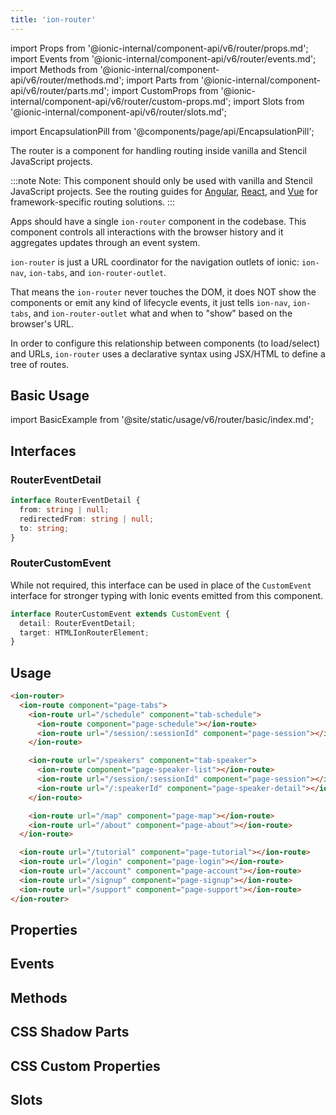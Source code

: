 ```yaml
---
title: 'ion-router'
---
```


import Props from '@ionic-internal/component-api/v6/router/props.md';
import Events from '@ionic-internal/component-api/v6/router/events.md';
import Methods from '@ionic-internal/component-api/v6/router/methods.md';
import Parts from '@ionic-internal/component-api/v6/router/parts.md';
import CustomProps from '@ionic-internal/component-api/v6/router/custom-props.md';
import Slots from '@ionic-internal/component-api/v6/router/slots.md';

<head>
  <title>ion-router: Router Component to Coordinate URL Navigation</title>
  <meta
    name="description"
    content="ion-router is a URL coordinator for navigation outlets of ionic: ion-nav and ion-tabs. Router components handle routing inside vanilla and Stencil JavaScript."
  />
</head>

import EncapsulationPill from '@components/page/api/EncapsulationPill';

The router is a component for handling routing inside vanilla and Stencil JavaScript projects.

:::note
Note: This component should only be used with vanilla and Stencil JavaScript projects. See the routing guides for [Angular](/docs/guide/angular/navigation), [React](/docs/guide/react/navigation), and [Vue](/docs/guide/vue/navigation) for framework-specific routing solutions.
:::

Apps should have a single `ion-router` component in the codebase.
This component controls all interactions with the browser history and it aggregates updates through an event system.

`ion-router` is just a URL coordinator for the navigation outlets of ionic: `ion-nav`, `ion-tabs`, and `ion-router-outlet`.

That means the `ion-router` never touches the DOM, it does NOT show the components or emit any kind of lifecycle events, it just tells `ion-nav`, `ion-tabs`, and `ion-router-outlet` what and when to "show" based on the browser's URL.

In order to configure this relationship between components (to load/select) and URLs, `ion-router` uses a declarative syntax using JSX/HTML to define a tree of routes.

## Basic Usage

import BasicExample from '@site/static/usage/v6/router/basic/index.md';

<BasicExample />

## Interfaces

### RouterEventDetail

```typescript
interface RouterEventDetail {
  from: string | null;
  redirectedFrom: string | null;
  to: string;
}
```

### RouterCustomEvent

While not required, this interface can be used in place of the `CustomEvent` interface for stronger typing with Ionic events emitted from this component.

```typescript
interface RouterCustomEvent extends CustomEvent {
  detail: RouterEventDetail;
  target: HTMLIonRouterElement;
}
```

## Usage

```html
<ion-router>
  <ion-route component="page-tabs">
    <ion-route url="/schedule" component="tab-schedule">
      <ion-route component="page-schedule"></ion-route>
      <ion-route url="/session/:sessionId" component="page-session"></ion-route>
    </ion-route>

    <ion-route url="/speakers" component="tab-speaker">
      <ion-route component="page-speaker-list"></ion-route>
      <ion-route url="/session/:sessionId" component="page-session"></ion-route>
      <ion-route url="/:speakerId" component="page-speaker-detail"></ion-route>
    </ion-route>

    <ion-route url="/map" component="page-map"></ion-route>
    <ion-route url="/about" component="page-about"></ion-route>
  </ion-route>

  <ion-route url="/tutorial" component="page-tutorial"></ion-route>
  <ion-route url="/login" component="page-login"></ion-route>
  <ion-route url="/account" component="page-account"></ion-route>
  <ion-route url="/signup" component="page-signup"></ion-route>
  <ion-route url="/support" component="page-support"></ion-route>
</ion-router>
```

## Properties

<Props />

## Events

<Events />

## Methods

<Methods />

## CSS Shadow Parts

<Parts />

## CSS Custom Properties

<CustomProps />

## Slots

<Slots />
